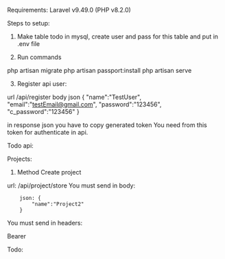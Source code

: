 Requirements:  Laravel v9.49.0 (PHP v8.2.0)

Steps to setup:

1. Make table todo in mysql, create user and pass for this table and put in .env file

2. Run commands

php artisan migrate
php artisan passport:install
php artisan serve

3. Register api user:

url /api/register
body json 
{
    "name":"TestUser",
    "email":"testEmail@gmail.com",
    "password":"123456",
    "c_password":"123456"
}

in response json you have to copy generated token
You need from this token for authenticate in api.



Todo api:


Projects:

1. Method Create project

url: /api/project/store
You must send in body: 

		json: {
		    "name":"Project2"
		}
You must send in headers:

Bearer <Your user api token>



Todo:

